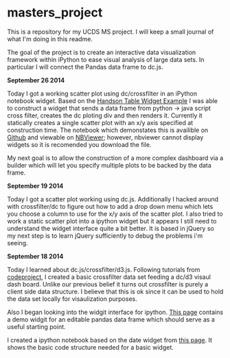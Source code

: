 masters_project
===============

This is a repository for my UCDS MS project.  I will keep a small journal of what I'm doing in this readme.

The goal of the project is to create an interactive data visualization framework within iPython to ease visual analysis of large data sets.  In particular I will connect the Pandas data frame to dc.js.

**September 26 2014**

  Today I got a working scatter plot using dc/crossfilter in an iPython notebook widget.  Based on the [Handson Table Widget Example](http://nbviewer.ipython.org/gist/rossant/9463955) I was able to construct a widget that sends a data frame from python -> java script cross filter, creates the dc ploting div and then renders it.  Currently it statically creates a single scatter plot with an x/y axis specified at construction time.  The notebook which demonstates this is availible on [Github](https://github.com/dlisuk/masters_project/blob/master/test_pages/Scatter%20Widget%20Test.ipynb) and viewable on [NBViewer](http://nbviewer.ipython.org/github/dlisuk/masters_project/blob/master/test_pages/Scatter%20Widget%20Test.ipynb); however, nbviewer cannot display widgets so it is recomended you download the file.
  
  My next goal is to allow the construction of a more complex dashboard via a builder which will let you specify multiple plots to be backed by the data frame.  
  
**September 19 2014**

  Today I got a scatter plot working using dc.js.  Additionally I hacked around with crossfilter/dc to figure out how to add a drop down menu which lets you choose a column to use for the x/y axis of the scatter plot. I also tried to work a static scatter plot into a ipython widget but it appears I still need to understand the widget interface quite a bit better.  It is based in jQuery so my next step is to learn jQuery sufficiently to debug the problems i'm seeing.

**September 18 2014**

  Today I learned about dc.js/crossfilter/d3.js.  Following tutorials from [codeproject](http://www.codeproject.com/Articles/693841/Making-Dashboards-with-Dc-js-Part-1-Using-Crossfil), I created a basic crossfilter data set feeding a dc/d3 visaul dash board.  Unlike our previous belief it turns out crossfilter is purely a client side data structure.  I believe that this is ok since it can be used to hold the data set locally for visaulization purposes.  
  
  Also I began looking into the widgit interface for ipython.  [This page](http://nbviewer.ipython.org/gist/rossant/9463955) contains a demo widgit for an editable pandas data frame which should serve as a useful starting point.  
  
  I created a ipython notebook based on the date widget from [this page](http://nbviewer.ipython.org/github/ipython/ipython/blob/2.x/examples/Interactive%20Widgets/Custom%20Widgets.ipynb).  It shows the basic code structure needed for a basic widget.